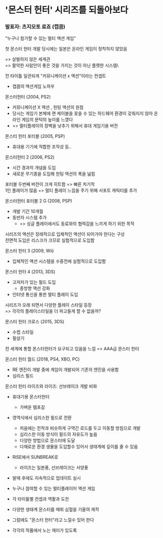 # '몬스터 헌터' 시리즈를 되돌아보다
### 발표자: 츠지모토 료죠 (캡콤)

"누구나 참가할 수 있는 멀티 액션 게임"

첫 몬스터 헌터 개발 당시에는 일본은 온라인 게임이 정착하지 않았음

=> 살벌하지 않은 세계관\
=> 활약한 사람안이 좋은 것을 가지는 것이 아닌 플랫한 시스템\

전 타이틀 일관되게 "커뮤니케이션 x 액션"이라는 컨셉트
* 캡콤의 액션게임 노하우


몬스터헌터 (2004, PS2)
* 커뮤니케이션 X 액션 , 헌팅 액션의 원점
* 당시는 게임기 본체에 랜 케이블을 꽂을 수 있는 하드웨어 환경이 갖춰지지 않아 온라인 게임의 문턱의 높이를 느꼈다
* => 멀티플레이의 장벽을 낮추기 위해서 휴대 게임기용 버전

몬스터 헌터 포터블 (2005, PSP)
* 휴대용 기기에 적합한 조작성 등..

몬스터헌터 2 (2006, PS2)
* 시간 경과의 개념을 도입
* 새로운 무기종을 도입해 헌팅 액션의 폭을 넖힘

포터블 두번째 버전이 크게 히트함 => 빠른 차기작\
1인 플레이가 많음 => 멀티 플레이 느낌을 주기 위해 서포트 캐릭터를 추가

몬스터헌터 포터블 2 G (2008, PSP)
* 개발 기간 10개월
* 동반자 시스템 추가
  * => 싱글 플레이에서도 동료와의 협력감을 느끼게 하기 위한 목적

시리즈의 액션은 장래적으로 입체척인 액션이 되어가야 한다는 구상\
전면적 도입은 리스크가 크므로 실험적으로 도입함

몬스터 헌터 3 (2009, Wii)
* 입체적인 액션 시스템을 수중전에 실험적으로 도입함

몬스터 헌터 4 (2013, 3DS)
* 고저차가 있는 필드 도입
  * 종방향 액션 강화
* 인터넷 통신을 통한 멀티 플레이 도입

시리즈가 오래 되면서 다양한 플레이 스타일 등장\
=> 각각의 플레이스타일을 더 파고들게 할 수 없을까?

몬스터 헌터 크로스 (2015, 3DS)
* 수렵 스타일
* 필살기

전 세계에 통할 몬스터헌터가 요구되고 있음을 느낌
=> AAA급 몬스터 헌터

몬스터 헌터 월드 (2018, PS4, XBO, PC)
* RE 엔진이 개발 중에 게임이 개발되어 기존의 엔진을 사용함
* 심리스 필드

몬스터 헌터 라이즈와 라이즈: 선브레이크 개발 비화
* 휴대기용 몬스터헌터
  * 가벼운 템포감
* 영역식에서 심리스한 필드로 전환
  * 처음에는 전작과 비슷하게 구역간 로드를 두고 이동할 방침으로 개발
  * 심리스한 이동 방식이 필드의 자유도가 높음
  * 다양한 방법으로 몬스터에 도달
  * 다채로운 환경 생물을 도입할수 있어서 생태계에 깊이를 줄 수 있음
* RISE에서 SUNBREAK로
  * 라이즈는 일본풍, 선브레이크는 서양풍
* 발매 후에도 지속적으로 업데이트 실시


* 누구나 참여할 수 있는 멀티플레이어 액션 게임
* 각 타이틀별 컨셉과 역활과 도전
* 다양한 생태계 몬스터를 매회 심혈을 기울여 제작
* 그럼에도 "몬스터 헌터"라고 느낄수 있어 한다
* 각각의 작품에서 노는 재미가 있도록
